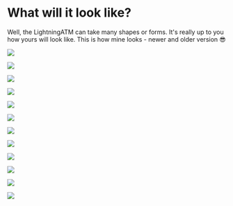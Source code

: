 # What will it look like?

Well, the LightningATM can take many shapes or forms. It's really up to you how yours will look like. This is how mine looks - newer and older version 😎 

![](.gitbook/assets/img_20191220_202914%20%281%29.jpg)

![](.gitbook/assets/img_-c340py.jpg)

![](.gitbook/assets/img_20200107_233809-1.jpg)

![](.gitbook/assets/img_-d8ithu.jpg)

![](.gitbook/assets/img_-3cw255.jpg)

![](.gitbook/assets/img_20191024_164819.jpg)

![](.gitbook/assets/img_-7u3v6s.jpg)

![](.gitbook/assets/img_20191212_125054.jpg)

![](.gitbook/assets/img_rlr5br.jpg)

![](.gitbook/assets/img_20191212_125103.jpg)

![](.gitbook/assets/img_-p7psgu.jpg)

![](.gitbook/assets/img_20191025_122638.jpg)

